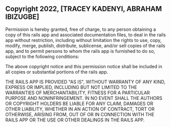 ## Copyright 2022, [TRACEY KADENYI, ABRAHAM IBIZUGBE]

Permission is hereby granted, free of charge, to any person obtaining a copy of this rails app and associated documentation files, to deal in the rails app without restriction, including without limitation the rights to use, copy, modify, merge, publish, distribute, sublicense, and/or sell copies of the rails app, and to permit persons to whom the rails app is furnished to do so, subject to the following conditions:

The above copyright notice and this permission notice shall be included in all copies or substantial portions of the rails app.

THE RAILS APP IS PROVIDED "AS IS", WITHOUT WARRANTY OF ANY KIND, EXPRESS OR IMPLIED, INCLUDING BUT NOT LIMITED TO THE WARRANTIES OF MERCHANTABILITY, FITNESS FOR A PARTICULAR PURPOSE AND NONINFRINGEMENT. IN NO EVENT SHALL THE AUTHORS OR COPYRIGHT HOLDERS BE LIABLE FOR ANY CLAIM, DAMAGES OR OTHER LIABILITY, WHETHER IN AN ACTION OF CONTRACT, TORT OR OTHERWISE, ARISING FROM, OUT OF OR IN CONNECTION WITH THE RAILS APP OR THE USE OR OTHER DEALINGS IN THE RAILS APP.
